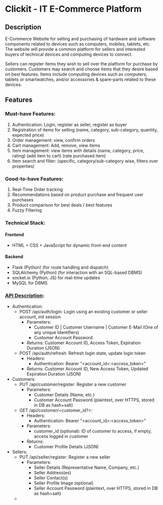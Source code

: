 # Clickit - IT E-Commerce Platform

## Description

E-Commerce Website for selling and purchasing of hardware and software components related to devices such as computers, mobiles, tablets, etc.
The website will provide a common platform for sellers and interested buyers of technical devices and computing devices to connect.

Sellers can register items they wish to sell over the platform for purchase by customers.
Customers may search and choose items that they desire based on best features.
Items include computing devices such as computers, tablets or smartwatches, and/or accessories & spare-parts related to these devices.

## Features

### Must-have Features:

1. Authentication: Login, register as seller, register as buyer
2. Registration of items for selling (name, category, sub-category, quantity, expected price)
3. Order management: view, confirm orders
4. Cart management: Add, remove, view items
5. Item management: view items with details (name, category, price, rating) (add item to cart) (rate purchased item)
6. Item search and filter: (specific, category/sub-category wise, filters over properties)

### Good-to-have Features:

1. Real-Time Order tracking
2. Recommendations based on product purchase and frequent user purchases
3. Product comparison for best deals / best features
4. Fuzzy Filtering

### Technical Stack:

#### Frontend
- HTML + CSS + JavaScript for dynamic front-end content
#### Backend
- Flask (Python) (for route handling and dispatch)
- SQLAlchemy (Python) (for interaction with an SQL-based DBMS)
- socket.io (Python, JS) for real-time updates
- MySQL for DBMS

### [API Description](docs/api_description.md):

- Authentication:
	- POST /api/auth/login: Login using an existing customer or seller account, init session
		- Parameters:
			- Customer ID | Customer Username | Customer E-Mail (One of any unique Identifiers)
			- Customer Account Password
		- Returns:
			Customer Account ID, Access Token, Expiration Duration (JSON)
	- POST /api/auth/refresh: Refresh login state, update login token
		- Headers:
			- Authentication: Bearer "<account_id>:<access_token>"
		- Returns:
			Customer Account ID, New Access Token, Updated Expiration Duration (JSON)
- Customers:
	- PUT /api/customer/register: Register a new customer
		- Parameters:
			- Customer Details (Name, etc.)
			- Customer Account Password (plaintext, over HTTPS, stored in DB as hash+salt)
	- GET /api/customer/<customer_id?>:
		- Headers:
			- Authentication: Bearer "<account_id>:<access_token>"
		- Parameters:
			- customer_id (optional): ID of customer to access, if empty, access logged in customer
		- Returns:
			- Customer Profile Details (JSON)
- Sellers:
	- PUT /api/seller/register: Register a new seller
		- Parameters:
			- Seller Details (Representative Name, Company, etc.)
			- Seller Address(es)
			- Seller Contact(s)
			- Seller Profile Image (optional)
			- Seller Account Password (plaintext, over HTTPS, stored in DB as hash+salt)
	- 